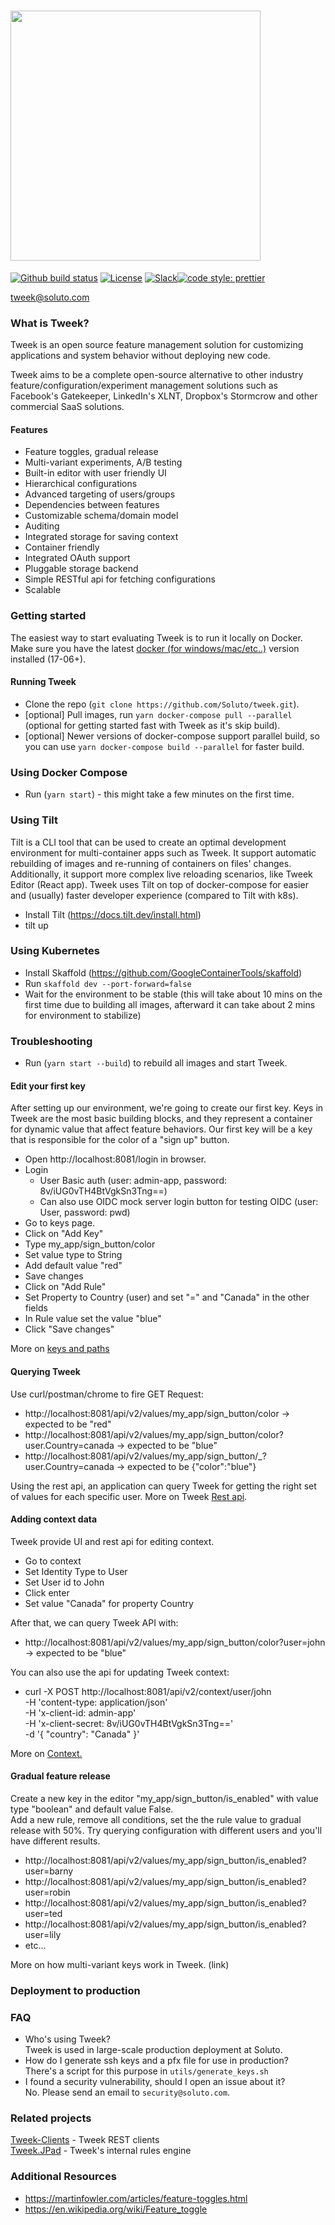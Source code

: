 # <img src="https://tweek.soluto.io/assets/logo-with-background.png" width="400" />

[![Github build status](https://github.com/Soluto/tweek/workflows/Main/badge.svg?branch=master)](https://github.com/Soluto/tweek/actions?query=workflow%3AMain+branch%3Amaster) [![License](https://img.shields.io/badge/license-MIT-blue.svg)](https://github.com/soluto/tweek/blob/master/LICENSE.md) [![Slack](https://tweek-slack.now.sh/badge.svg)](https://join.slack.com/t/tweek/shared_invite/zt-gtbko33a-UjCs2bnZCSvSELziIAfu5g)[![code style: prettier](https://img.shields.io/badge/code_style-prettier-ff69b4.svg?style=flat-square)](https://github.com/prettier/prettier)

tweek@soluto.com

### What is Tweek?

Tweek is an open source feature management solution for customizing applications and system behavior without deploying new code.

Tweek aims to be a complete open-source alternative to other industry feature/configuration/experiment management solutions such as Facebook's Gatekeeper, LinkedIn's XLNT, Dropbox's Stormcrow and other commercial SaaS solutions.

#### Features

- Feature toggles, gradual release
- Multi-variant experiments, A/B testing
- Built-in editor with user friendly UI
- Hierarchical configurations
- Advanced targeting of users/groups
- Dependencies between features
- Customizable schema/domain model
- Auditing
- Integrated storage for saving context
- Container friendly
- Integrated OAuth support
- Pluggable storage backend
- Simple RESTful api for fetching configurations
- Scalable

### Getting started

The easiest way to start evaluating Tweek is to run it locally on Docker. Make sure you have the latest [docker (for windows/mac/etc..)](https://www.docker.com/get-docker) version installed (17-06+).

#### Running Tweek

- Clone the repo (`git clone https://github.com/Soluto/tweek.git`).
- [optional] Pull images, run `yarn docker-compose pull --parallel` (optional for getting started fast with Tweek as it's skip build).
- [optional] Newer versions of docker-compose support parallel build, so you can use `yarn docker-compose build --parallel` for faster build.

### Using Docker Compose

- Run (`yarn start`) - this might take a few minutes on the first time.

### Using Tilt

Tilt is a CLI tool that can be used to create an optimal development environment for multi-container apps such as Tweek. It support automatic rebuilding of images and re-running of containers on files' changes.
Additionally, it support more complex live reloading scenarios, like Tweek Editor (React app).
Tweek uses Tilt on top of docker-compose for easier and (usually) faster developer experience (compared to Tilt with k8s).

- Install Tilt (https://docs.tilt.dev/install.html)
- tilt up

### Using Kubernetes

- Install Skaffold (https://github.com/GoogleContainerTools/skaffold)
- Run `skaffold dev --port-forward=false`
- Wait for the environment to be stable (this will take about 10 mins on the first time due to building all images, afterward it can take about 2 mins for environment to stabilize)

### Troubleshooting

- Run (`yarn start --build`) to rebuild all images and start Tweek.

#### Edit your first key

After setting up our environment, we're going to create our first key.
Keys in Tweek are the most basic building blocks, and they represent a container for dynamic value that affect feature behaviors.
Our first key will be a key that is responsible for the color of a "sign up" button.

- Open http://localhost:8081/login in browser.
- Login
  - User Basic auth (user: admin-app, password: 8v/iUG0vTH4BtVgkSn3Tng==)
  - Can also use OIDC mock server login button for testing OIDC (user: User, password: pwd)
- Go to keys page.
- Click on "Add Key"
- Type my_app/sign_button/color
- Set value type to String
- Add default value "red"
- Save changes
- Click on "Add Rule"
- Set Property to Country (user) and set "=" and "Canada" in the other fields
- In Rule value set the value "blue"
- Click "Save changes"

More on [keys and paths](https://tweek.soluto.io/concepts/keys/keys-ands-paths)

#### Querying Tweek

Use curl/postman/chrome to fire GET Request:

- http://localhost:8081/api/v2/values/my_app/sign_button/color -> expected to be "red"
- http://localhost:8081/api/v2/values/my_app/sign_button/color?user.Country=canada -> expected to be "blue"
- http://localhost:8081/api/v2/values/my_app/sign_button/_?user.Country=canada -> expected to be {"color":"blue"}

Using the rest api, an application can query Tweek for getting the right set of values for each specific user.
More on Tweek [Rest api](https://tweek.soluto.io/reference/openapi).

#### Adding context data

Tweek provide UI and rest api for editing context.

- Go to context
- Set Identity Type to User
- Set User id to John
- Click enter
- Set value "Canada" for property Country

After that, we can query Tweek API with:

- http://localhost:8081/api/v2/values/my_app/sign_button/color?user=john -> expected to be "blue"

You can also use the api for updating Tweek context:

- curl -X POST http://localhost:8081/api/v2/context/user/john \
  -H 'content-type: application/json' \
  -H 'x-client-id: admin-app' \
  -H 'x-client-secret: 8v/iUG0vTH4BtVgkSn3Tng==' \
  -d '{
  "country": "Canada"
  }'

More on [Context.](https://tweek.soluto.io/concepts/context/intro-to-context)

#### Gradual feature release

Create a new key in the editor "my_app/sign_button/is_enabled" with value type "boolean" and default value False.  
Add a new rule, remove all conditions, set the the rule value to gradual release with 50%.
Try querying configuration with different users and you'll have different results.

- http://localhost:8081/api/v2/values/my_app/sign_button/is_enabled?user=barny
- http://localhost:8081/api/v2/values/my_app/sign_button/is_enabled?user=robin
- http://localhost:8081/api/v2/values/my_app/sign_button/is_enabled?user=ted
- http://localhost:8081/api/v2/values/my_app/sign_button/is_enabled?user=lily
- etc...

More on how multi-variant keys work in Tweek. (link)

### Deployment to production

### FAQ

- Who's using Tweek?  
  Tweek is used in large-scale production deployment at Soluto.
- How do I generate ssh keys and a pfx file for use in production?  
  There's a script for this purpose in `utils/generate_keys.sh`
- I found a security vulnerability, should I open an issue about it?  
  No. Please send an email to `security@soluto.com`.

### Related projects

[Tweek-Clients](https://github.com/Soluto/tweek-clients) - Tweek REST clients  
[Tweek.JPad](https://github.com/soluto/tweek.jpad) - Tweek's internal rules engine

### Additional Resources

- https://martinfowler.com/articles/feature-toggles.html
- https://en.wikipedia.org/wiki/Feature_toggle
